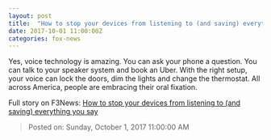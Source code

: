 ```yaml
---
layout: post
title:  "How to stop your devices from listening to (and saving) everything you say"
date: 2017-10-01 11:00:00Z
categories: fox-news
---
```


Yes, voice technology is amazing. You can ask your phone a question. You can talk to your speaker system and book an Uber. With the right setup, your voice can lock the doors, dim the lights and change the thermostat. All across America, people are embracing their oral fixation.


Full story on F3News: [How to stop your devices from listening to (and saving) everything you say](http://www.f3nws.com/n/DtyejB)

> Posted on: Sunday, October 1, 2017 11:00:00 AM
